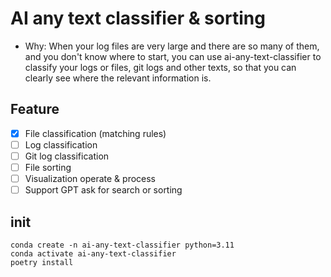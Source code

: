 # AI any text classifier & sorting
* Why: When your log files are very large and there are so many of them, and you don't know where to start, you can use ai-any-text-classifier to classify your logs or files, git logs and other texts, so that you can clearly see where the relevant information is.

## Feature

- [x] File classification (matching rules)
- [ ] Log classification
- [ ] Git log classification
- [ ] File sorting
- [ ] Visualization operate & process
- [ ] Support GPT ask for search or sorting

## init

```
conda create -n ai-any-text-classifier python=3.11
conda activate ai-any-text-classifier
poetry install

```
